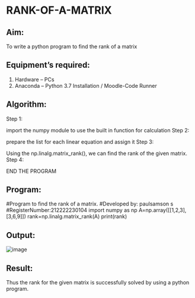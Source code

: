 # RANK-OF-A-MATRIX
## Aim:
To write a python program to find the rank of a matrix
## Equipment’s required:
1. 	Hardware – PCs
2. 	Anaconda – Python 3.7 Installation / Moodle-Code Runner
## Algorithm:
Step 1:

import the numpy module to use the built in function for calculation
Step 2:

prepare the list for each linear equation and assign it
Step 3:

Using the np.linalg.matrix_rank(), we can find the rank of the given matrix.
Step 4:

END THE PROGRAM
## Program:

#Program to find the rank of a matrix.
#Developed by: paulsamson s
#RegisterNumber:212222230104
import numpy as np
A=np.array([[1,2,3],[3,6,9]])
rank=np.linalg.matrix_rank(A)
print(rank)

## Output:
![image](https://github.com/paulsamson18/RANK-OF-A-MATRIX/assets/119405794/3f863531-1c86-412c-9094-b1135a789329)

## Result:
Thus the rank for the given matrix is successfully solved by  using a python program.

